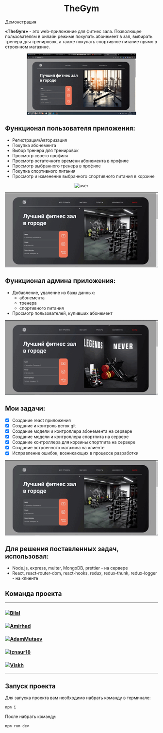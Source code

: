 <h1 align="center"> TheGym </h1>

[Демонстрация](https://my-project-gym.herokuapp.com/)

**«TheGym»** - это web-приложение для фитнес зала. Позволющее пользователям в онлайн режиме покупать абонемент в зал, выбирать тренера для тренировок, а также покупать спортивное питание прямо в строенном магазине.

<p align="center">
  <img src="static/gif/home.gif" alt="home" />
</p>


##  Функционал пользователя приложения:

- Регистрация/Авторизация
- Покупка абонемента
- Выбор тренера для тренировок
- Просмотр своего профиля
- Просмотр остаточного времени абонемента в профиле
- Просмотр выбранного тренера в профиле
- Покупка спортивного питания
- Просмотр и изменение выбранного спортивного питания в корзине

<p align="center">
  <img src="static/gif/user.gif" alt="user" />
</p>

<p align="center">
  <img src="static/gif/user2.gif" alt="user" />
</p>


##  Функционал админа приложения:

- Добавление, удаление из базы данных:
  * абонемента
  * тренера
  * спортивного питания
- Просмотр пользователей, купивших абонемент

<p align="center">
  <img src="static/gif/admin.gif" alt="admin" />
</p>


## Мои задачи: 
- [x] Создание react приложения
- [x] Создание и контроль веток git
- [x] Создание модели и контроллера абонемента на сервере
- [x] Создание модели и контроллера спортпита на сервере
- [x] Создание контроллера для корзины спортпита на сервере
- [x] Создание встроенного магазина на клиенте
- [x] Исправление ошибок, возникающих в процессе разработки

<p align="center">
  <img src="static/gif/user2.gif" alt="user" />
</p>


## Для решения поставленных задач, использовал:
- Node.js, express, multer, MongoDB, prettier - на сервере
- React, react-router-dom, react-hooks, redux, redux-thunk, redux-logger - на клиенте


## Команда проекта

---

<h3>
  <a href="https://github.com/Bilal-1309">
    <img alt="Bilal" src="https://img.shields.io/badge/-Bilal-black?style=for-the-badge&logo=github&logoColor=white" />
  </a>
</h3>

<h3>
  <a href="https://github.com/Amirhad">
    <img alt="Amirhad" src="https://img.shields.io/badge/-Amirhad-black?style=for-the-badge&logo=github&logoColor=white" />
  </a>
</h3>

<h3>
  <a href="https://github.com/AdamMutaev">
    <img alt="AdamMutaev" src="https://img.shields.io/badge/-Adam-black?style=for-the-badge&logo=github&logoColor=white" />
  </a>
</h3>

<h3>
  <a href="https://github.com/Iznaur18">
    <img alt="Iznaur18" src="https://img.shields.io/badge/-Iznaur-black?style=for-the-badge&logo=github&logoColor=white" />
  </a>
</h3>

<h3>
  <a href="https://github.com/Viskh">
    <img alt="Viskh" src="https://img.shields.io/badge/-Ramzan-black?style=for-the-badge&logo=github&logoColor=white" />
  </a>
</h3>

---

## Запуск проекта

Для запуска проекта вам необходимо набрать команду в терминале:

```javascript
npm i
```

После набрать команду:

```javascript
npm run dev
```




